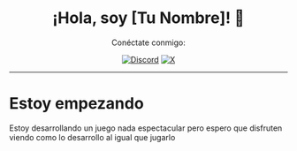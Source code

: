 <div align="center">
  <h1>¡Hola, soy [Tu Nombre]! 👋</h1>
  <p>Conéctate conmigo:</p>
  <a href="https://discord.com/users/adaelruiz"><img src="https://img.shields.io/badge/Discord-5865F2?style=flat&logo=discord&logoColor=white" alt="Discord" /></a>
  <a href="https://x.com/@AdaelRuiz"><img src="https://img.shields.io/badge/X-000000?style=flat&logo=x&logoColor=white" alt="X" /></a>
</div>

---


# Estoy empezando
Estoy desarrollando un juego nada espectacular pero espero que disfruten viendo como lo desarrollo al igual que jugarlo
